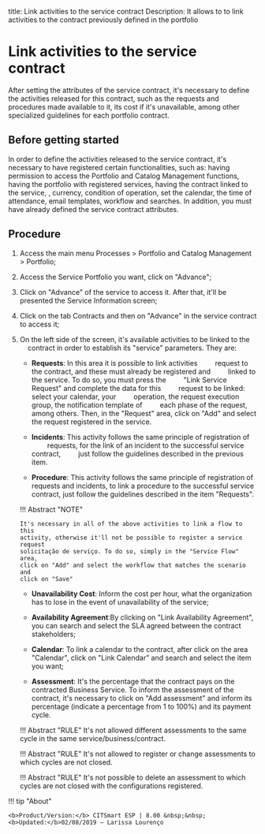 title: Link activities to the service contract
Description: It allows to to link activities to the contract previously defined in the portfolio
# Link activities to the service contract

After setting the attributes of the service contract, it's necessary to define the activities released for this contract, such as the requests and procedures made available to it, its cost if it's unavailable, among other specialized guidelines for each portfolio contract.

Before getting started
----------------

In order to define the activities released to the service contract, it's necessary to
have registered certain functionalities, such as: having permission to access the
Portfolio and Catalog Management functions, having the portfolio with registered services,
having the contract linked to the service, , currency, condition of operation, set
the calendar, the time of attendance, email templates, workflow and searches.
In addition, you must have already defined the service contract attributes.

Procedure
------------

1.  Access the main menu Processes \>
    Portfolio and Catalog Management \> Portfolio;

2.  Access the Service Portfolio you want, click on "Advance";

3.  Click on "Advance" of the service to access it. After that, it'll be presented
    the Service Information screen;

4.  Click on the tab Contracts and then on "Advance" in the service contract to access it;

5.  On the left side of the screen, it's available activities to be linked to the
    contract in order to establish its "service" parameters. They are:

    -  **Requests**: In this area it is possible to link activities
        request to the contract, and these must already be registered and
        linked to the service. To do so, you must press the
        "Link Service Request" and complete the data for this
        request to be linked: select your calendar, your
        operation, the request execution group, the notification template of
        each phase of the request, among others. Then, in the "Request" area,
        click on "Add" and select the request registered in the service.

    -  **Incidents**: This activity follows the same principle of registration of
        requests, for the link of an incident to the successful service contract,
        just follow the guidelines described in the previous item.

    -  **Procedure**: This activity follows the same principle of registration of 
        requests and incidents, to link a procedure to the successful service contract,
        just follow the guidelines described in the item "Requests".

    !!! Abstract "NOTE"

        It's necessary in all of the above activities to link a flow to this 
        activity, otherwise it'll not be possible to register a service request
        solicitação de serviço. To do so, simply in the "Service Flow" area,
        click on "Add" and select the workflow that matches the scenario and 
        click on "Save"  

     -  **Unavailability Cost**: Inform the cost per hour, what the organization
    has to lose in the event of unavailability of the service;
    
    -  **Availability Agreement**:By clicking on "Link Availability Agreement", you can
   search and select the SLA agreed between the contract stakeholders;
    
    -  **Calendar**: To link a calendar to the contract, after click on the area "Calendar",
    click on "Link Calendar" and search and select the item you want;

    -  **Assessment**: It's the percentage that the contract pays on the contracted Business
    Service. To inform the assessment of the contract, it's necessary to click on "Add
    assessment" and inform its percentage (indicate a percentage from 1 to 100%) and its 
    payment cycle.

    !!! Abstract "RULE"
        It's not allowed different assessments to the same cycle in the same 
        service/business/contract.  

    !!! Abstract "RULE"
        It's not allowed to register or change assessments to which cycles are not closed.  

    !!! Abstract "RULE"
        It's not possible to delete an assessment to which cycles are not closed with the
        configurations registered.  
       
!!! tip "About"

    <b>Product/Version:</b> CITSmart ESP | 8.00 &nbsp;&nbsp;
    <b>Updated:</b>02/08/2019 – Larissa Lourenço

